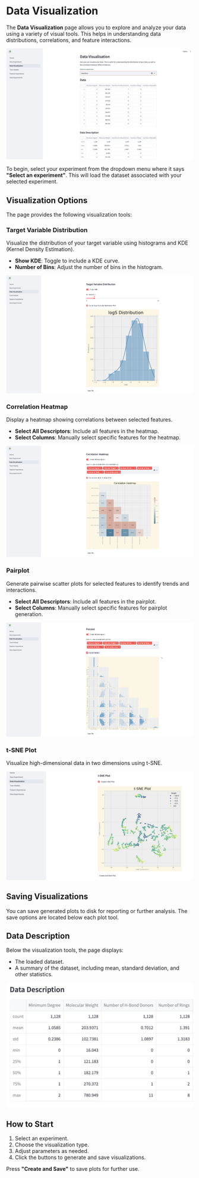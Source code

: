 # Data Visualization
The **Data Visualization** page allows you to explore and analyze your data using a variety of visual tools. This helps in understanding data distributions, correlations, and feature interactions.

![Data Visualization Page](../_static/data-visualization-page.png)

To begin, select your experiment from the dropdown menu where it says **"Select an experiment"**. This will load the dataset associated with your selected experiment.

## Visualization Options
The page provides the following visualization tools:

### Target Variable Distribution
Visualize the distribution of your target variable using histograms and KDE (Kernel Density Estimation).

- **Show KDE**: Toggle to include a KDE curve.
- **Number of Bins**: Adjust the number of bins in the histogram.

![Target Variable Distribution](../_static/target-variable-distribution.png)

### Correlation Heatmap
Display a heatmap showing correlations between selected features.

- **Select All Descriptors**: Include all features in the heatmap.
- **Select Columns**: Manually select specific features for the heatmap.

![Correlation Heatmap](../_static/correlation-heatmap.png)

### Pairplot
Generate pairwise scatter plots for selected features to identify trends and interactions.

- **Select All Descriptors**: Include all features in the pairplot.
- **Select Columns**: Manually select specific features for pairplot generation.

![Pairplot](../_static/pairplot.png)

### t-SNE Plot
Visualize high-dimensional data in two dimensions using t-SNE.

![t-SNE Plot](../_static/tsne-plot.png)

## Saving Visualizations
You can save generated plots to disk for reporting or further analysis. The save options are located below each plot tool.

## Data Description
Below the visualization tools, the page displays:
- The loaded dataset.
- A summary of the dataset, including mean, standard deviation, and other statistics.

![Data Description](../_static/data-description.png)

## How to Start
1. Select an experiment.
2. Choose the visualization type.
3. Adjust parameters as needed.
4. Click the buttons to generate and save visualizations.

Press **"Create and Save"** to save plots for further use.
